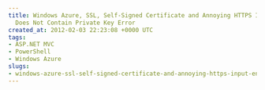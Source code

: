 ```yaml
---
title: Windows Azure, SSL, Self-Signed Certificate and Annoying HTTPS Input Endpoint
  Does Not Contain Private Key Error
created_at: 2012-02-03 22:23:08 +0000 UTC
tags:
- ASP.NET MVC
- PowerShell
- Windows Azure
slugs:
- windows-azure-ssl-self-signed-certificate-and-annoying-https-input-endpoint-does-not-contain-private-key-error
---
```

